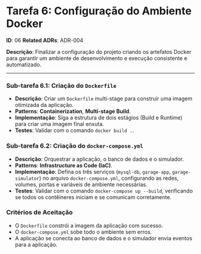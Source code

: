# Tarefa 6: Configuração do Ambiente Docker

**ID**: 06
**Related ADRs**: ADR-004

**Descrição**: Finalizar a configuração do projeto criando os artefatos Docker para garantir um ambiente de desenvolvimento e execução consistente e automatizado.

---

### Sub-tarefa 6.1: Criação do `Dockerfile`

*   **Descrição**: Criar um `Dockerfile` multi-stage para construir uma imagem otimizada da aplicação.
*   **Patterns**: **Containerization**, **Multi-stage Build**.
*   **Implementação**: Siga a estrutura de dois estágios (Build e Runtime) para criar uma imagem final enxuta.
*   **Testes**: Validar com o comando `docker build .`.

### Sub-tarefa 6.2: Criação do `docker-compose.yml`

*   **Descrição**: Orquestrar a aplicação, o banco de dados e o simulador.
*   **Patterns**: **Infrastructure as Code (IaC)**.
*   **Implementação**: Defina os três serviços (`mysql-db`, `garage-app`, `garage-simulator`) no arquivo `docker-compose.yml`, configurando as redes, volumes, portas e variáveis de ambiente necessárias.
*   **Testes**: Validar com o comando `docker-compose up --build`, verificando se todos os contêineres iniciam e se comunicam corretamente.

### Critérios de Aceitação
*   O `Dockerfile` constrói a imagem da aplicação com sucesso.
*   O `docker-compose.yml` sobe todo o ambiente sem erros.
*   A aplicação se conecta ao banco de dados e o simulador envia eventos para a aplicação.